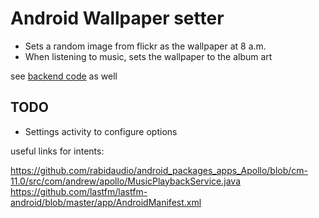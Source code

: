# Android Wallpaper setter

- Sets a random image from flickr as the wallpaper at 8 a.m.
- When listening to music, sets the wallpaper to the album art

see [backend code](https://github.com/rabidaudio/random-image) as well

## TODO

- Settings activity to configure options


useful links for intents:

https://github.com/rabidaudio/android_packages_apps_Apollo/blob/cm-11.0/src/com/andrew/apollo/MusicPlaybackService.java
https://github.com/lastfm/lastfm-android/blob/master/app/AndroidManifest.xml
